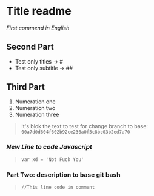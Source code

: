 # Title readme

*First commend in English*

## Second Part

- Test only titles -> #
- Test only subtitle -> ##

## Third Part

1. Numeration one
1. Numeration two
1. Numeration three

> It's blok the text to test for change branch to base: `00a7d0d604f602b92ce236a0f5c8bc03b2ed7a70`

### *New Line to code Javascript*

> `var xd = 'Not Fuck You'`

### Part Two: description to base git bash

> `//This line code in comment`